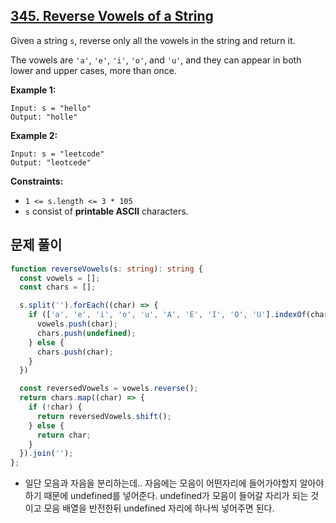 ## **[345. Reverse Vowels of a String](https://leetcode.com/problems/reverse-vowels-of-a-string/)**

Given a string `s`, reverse only all the vowels in the string and return it.

The vowels are `'a'`, `'e'`, `'i'`, `'o'`, and `'u'`, and they can appear in both lower and upper cases, more than once.

**Example 1:**

```
Input: s = "hello"
Output: "holle"

```

**Example 2:**

```
Input: s = "leetcode"
Output: "leotcede"

```

**Constraints:**

- `1 <= s.length <= 3 * 105`
- `s` consist of **printable ASCII** characters.

## 문제 풀이

``` typescript
function reverseVowels(s: string): string {
  const vowels = [];
  const chars = [];

  s.split('').forEach((char) => {
    if (['a', 'e', 'i', 'o', 'u', 'A', 'E', 'I', 'O', 'U'].indexOf(char) > -1) {
      vowels.push(char);
      chars.push(undefined);
    } else {
      chars.push(char);
    }
  })

  const reversedVowels = vowels.reverse();
  return chars.map((char) => {
    if (!char) {
      return reversedVowels.shift();
    } else {
      return char;
    }
  }).join('');
};
```

- 일단 모음과 자음을 분리하는데.. 자음에는 모음이 어떤자리에 들어가야할지 알아야 하기 때문에 undefined를 넣어준다. undefined가 모음이 들어갈 자리가 되는 것이고 모음 배열을 반전한뒤 undefined 자리에 하나씩 넣어주면 된다.
